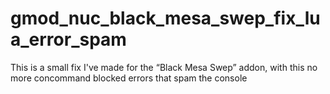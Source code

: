 # gmod_nuc_black_mesa_swep_fix_lua_error_spam
This is a small fix I've made for the “Black Mesa Swep” addon, with this no more concommand blocked errors that spam the console

